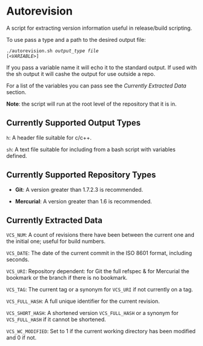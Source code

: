 Autorevision
============

A script for extracting version information useful in release/build scripting.

To use pass a type and a path to the desired output file:

<code>./autorevision.sh <i>output_type</i> <i>file</i> [<i>&lt;VARIABLE></i>]</code>

If you pass a variable name it will echo it to the standard output.
If used with the sh output it will cashe the output for use outside a repo.

For a list of the variables you can pass see the *Currently Extracted Data* section.

**Note**: the script will run at the root level of the repository that it is in.


Currently Supported Output Types
--------------------------------

`h`: A header file suitable for c/c++.

`sh`: A text file suitable for including from a bash script with variables defined.


Currently Supported Repository Types
------------------------------------

* **Git**: A version greater than 1.7.2.3 is recommended.

* **Mercurial**: A version greater than 1.6 is recommended.


Currently Extracted Data
------------------------

`VCS_NUM`: A count of revisions there have been between the current one and the initial one; useful for build numbers.

`VCS_DATE`: The date of the current commit in the ISO 8601 format, including seconds.

`VCS_URI`: Repository dependent: for Git the full refspec & for Mercurial the bookmark or the branch if there is no bookmark.

`VCS_TAG`: The current tag or a synonym for `VCS_URI` if not currently on a tag.

`VCS_FULL_HASH`: A full unique identifier for the current revision.

`VCS_SHORT_HASH`: A shortened version `VCS_FULL_HASH` or a synonym for `VCS_FULL_HASH` if it cannot be shortened.

`VCS_WC_MODIFIED`: Set to 1 if the current working directory has been modified and 0 if not.
